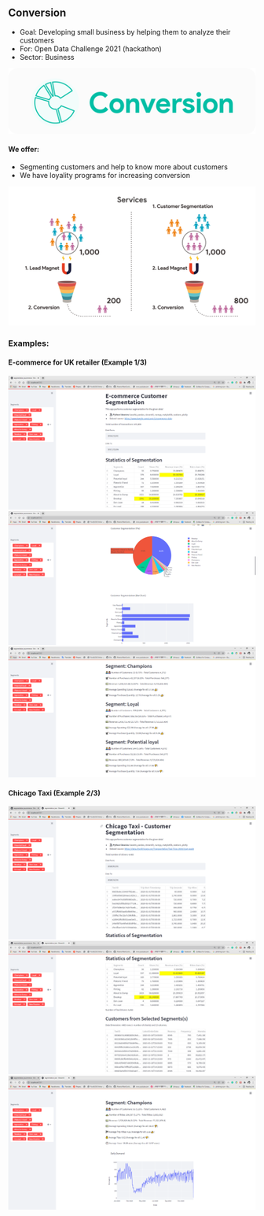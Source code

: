 ## Conversion
* Goal: Developing small business by helping them to analyze their customers  
* For: Open Data Challenge 2021 (hackathon) 
* Sector: Business 

<img src="assets/images/conversion_logo.png"> 

#### We offer: 
* Segmenting customers and help to know more about customers 
* We have loyality programs for increasing conversion 

<img src="assets/images/we_are.png"> 


### Examples: 
#### E-commerce for UK retailer (Example 1/3)

<img src="screenshots/ecommerce_screen1.PNG"> 
<img src="screenshots/ecommerce_screen2.PNG"> 
<img src="screenshots/ecommerce_screen3.PNG"> 


#### Chicago Taxi (Example 2/3) 

<img src="screenshots/taxi_screen1.PNG"> 
<img src="screenshots/taxi_screen2.PNG"> 
<img src="screenshots/taxi_screen3.PNG"> 
